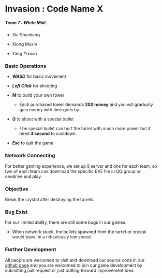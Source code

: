 # Invasion : Code Name X

##### Team 7 : White Midi 

- Xie Shaokang

- Xiong Muxin

- Yang Yixuan

  

### Basic Operations

- ***WASD*** for basic movement

- ***Left Click*** for shooting
- ***M*** to build your own tower
  - Each purchased tower demands **200 money** and you will gradually gain money with time goes by.
- ***Q*** to shoot with a special bullet
  - The special bullet can hurt the turret with much more power but it need **3 second** to cooldown.
- ***Esc*** to quit the game



### Network Connecting

For better gaming experience, we set up 9 server and one for each team, so two of each team can download the specific EXE file in QQ group or onedrive and play.



### Objective

Break the crystal after destroying the turrets.



### Bug Exist

For our limited ability, there are still some bugs in our games. 

- When network stuck, the bullets spawned from the turret or crystal would travel in a ridiculously low speed.





### Further Development

All people are welcomed to visit and download our source code in our [github page](https://github.com/JeffXiesk/Invasion-Code-Name-X) and you are welcomed to join our game development by submitting pull request or just putting forward improvement idea.

